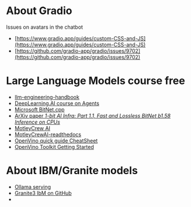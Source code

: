 # About Gradio
Issues on avatars in the chatbot
- [https://www.gradio.app/guides/custom-CSS-and-JS](https://www.gradio.app/guides/custom-CSS-and-JS)
- [https://github.com/gradio-app/gradio/issues/9702](https://github.com/gradio-app/gradio/issues/9702)


# Large Language Models course free
- [llm-engineering-handbook](https://github.com/aofoegbu/llm-engineers-handbook)
- [DeepLearning.AI course on Agents](https://learn.deeplearning.ai/courses/practical-multi-ai-agents-and-advanced-use-cases-with-crewai/lesson/1/introduction)
- [Microsoft BitNet.cpp](https://github.com/microsoft/BitNet)
- [ArXiv paper *1-bit AI Infra: Part 1.1, Fast and Lossless BitNet b1.58 Inference on CPUs*](https://arxiv.org/abs/2410.16144v1)
- [MotleyCrew AI](https://motleycrew.ai/)
- [MotleyCrewAI-readthedocs](https://motleycrew.readthedocs.io/en/latest/quickstart.html)
- [OpenVino quick guide CheatSheet](https://docs.openvino.ai/2024/_static/download/OpenVINO_Quick_Start_Guide.pdf)
- [OpenVino Toolkit Getting Started](https://www.intel.com/content/www/us/en/developer/tools/openvino-toolkit/get-started.html)

# About IBM/Granite  models
- [Ollama serving](https://ollama.com/library/granite3-moe:1b)
- [Granite3 IbM on GitHub](https://github.com/ibm-granite/granite-3.0-language-models)
- 
